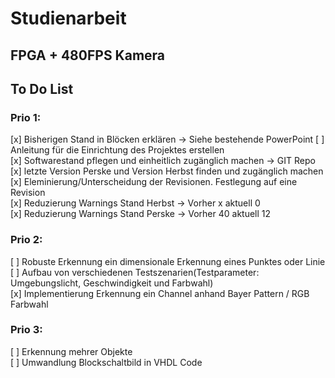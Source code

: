 # Studienarbeit
## FPGA + 480FPS Kamera

## To Do List
### Prio 1:
[x] Bisherigen Stand in Blöcken erklären -> Siehe bestehende PowerPoint 
[ ] Anleitung für die Einrichtung des Projektes erstellen  
[x] Softwarestand pflegen und einheitlich zugänglich machen -> GIT Repo    
[x] letzte Version Perske und Version Herbst finden und zugänglich machen  
[x] Eleminierung/Unterscheidung der Revisionen. Festlegung auf eine Revision  
[x] Reduzierung Warnings Stand Herbst -> Vorher x aktuell 0  
[x] Reduzierung Warnings Stand Perske -> Vorher 40 aktuell 12

### Prio 2:
[ ] Robuste Erkennung ein dimensionale Erkennung eines Punktes oder Linie  
[ ] Aufbau von verschiedenen Testszenarien(Testparameter: Umgebungslicht, Geschwindigkeit und Farbwahl)  
[x] Implementierung Erkennung ein Channel anhand Bayer Pattern / RGB Farbwahl  

### Prio 3:
[ ] Erkennung mehrer Objekte  
[ ] Umwandlung Blockschaltbild in VHDL Code  

